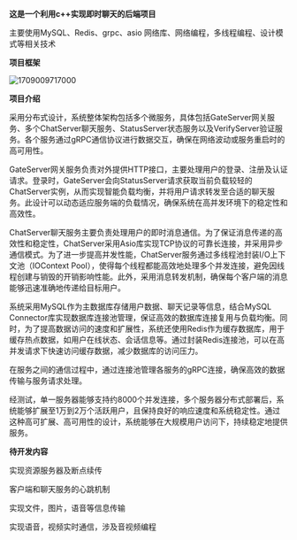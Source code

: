 **这是一个利用c++实现即时聊天的后端项目**

主要使用MySQL、Redis、grpc、asio ⽹络库、⽹络编程，多线程编程、设计模式等相关技术

**项目框架**

![1709009717000](https://github.com/user-attachments/assets/a646cbb7-1ad1-47e8-904f-6b1eccccab37)

**项目介绍**

采用分布式设计，系统整体架构包括多个微服务，具体包括GateServer网关服务、多个ChatServer聊天服务、StatusServer状态服务以及VerifyServer验证服务。各个服务通过gRPC通信协议进行数据交互，确保在网络波动或服务重启时的高可用性。

GateServer网关服务负责对外提供HTTP接口，主要处理用户的登录、注册及认证请求。登录时，GateServer会向StatusServer请求获取当前负载较轻的ChatServer实例，从而实现智能负载均衡，并将用户请求转发至合适的聊天服务。此设计可以动态适应服务端的负载情况，确保系统在高并发环境下的稳定性和高效性。

ChatServer聊天服务主要负责处理用户的即时消息通信。为了保证消息传递的高效性和稳定性，ChatServer采用Asio库实现TCP协议的可靠长连接，并采用异步通信模式。为了进一步提高并发性能，ChatServer服务通过多线程池封装I/O上下文池（IOContext Pool），使得每个线程都能高效地处理多个并发连接，避免因线程创建与销毁的开销影响性能。此外，采用消息转发机制，确保每个客户端的消息能够迅速准确地传递给目标用户。

系统采用MySQL作为主数据库存储用户数据、聊天记录等信息，结合MySQL Connector库实现数据库连接池管理，保证高效的数据库连接复用与负载均衡。同时，为了提高数据访问的速度和扩展性，系统还使用Redis作为缓存数据库，用于缓存热点数据，如用户在线状态、会话信息等。通过封装Redis连接池，可以在高并发请求下快速访问缓存数据，减少数据库的访问压力。

在服务之间的通信过程中，通过连接池管理各服务的gRPC连接，确保高效的数据传输与服务请求处理。

经测试，单一服务器能够支持约8000个并发连接，多个服务器分布式部署后，系统能够扩展至1万到2万个活跃用户，且保持良好的响应速度和系统稳定性。通过这种高可扩展、高可用性的设计，系统能够在大规模用户访问下，持续稳定地提供服务。

**待开发内容**

实现资源服务器及断点续传

客户端和聊天服务的心跳机制

实现文件，图片，语音等信息传输

实现语音，视频实时通信，涉及音视频编程
